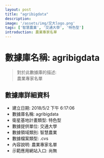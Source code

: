 ```yaml
---
layout: post
title: "agribigdata"
description: 
image: '/assets/img/交大logo.png'
tags: ['智慧農業', '交通大學', '特色型']
introduction: 農業專家名單	
---
```


# 數據庫名稱: agribigdata		

> 對於此數據庫的描述: <br>
> 農業專家名單

## 數據庫詳細資料

+ 建立日期: 2018/5/2 下午 6:17:06		
+ 數據庫名稱: agribigdata		
+ 衛星基地計畫類型: 特色型
+ 數據提供單位: 交通大學		
+ 數據領域類別: 智慧農業
+ 數據檔案類型: .cvs
+ 內容說明: 農業專家名單	 
+ 示範應用網站入口: 尚無
						